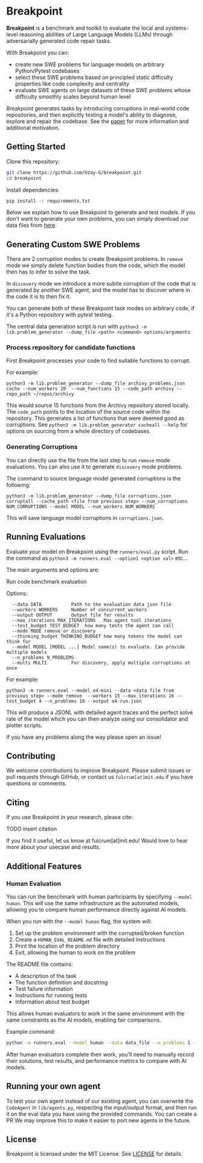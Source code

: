 # Breakpoint

**Breakpoint** is a benchmark and toolkit to evaluate the local and systems-level reasoning abilities of Large Language Models (LLMs) through adversarially generated code repair tasks.

With Breakpoint you can:

- create new SWE problems for language models on arbitrary Python/Pytest codebases
- select these SWE problems based on principled static difficulty properties like code complexity and centrality
- evaluate SWE agents on large datasets of these SWE problems whose difficulty smoothly scales beyond human level

Breakpoint generates tasks by introducing corruptions in real-world code repositories, and then explicitly testing a model's ability to diagnose, explore and repair the codebase. See the [paper]() for more information and additional motivation.

## Getting Started

Clone this repository:

```sh
git clone https://github.com/Uzay-G/breakpoint.git
cd breakpoint
```

Install dependencies:

```sh
pip install -r requirements.txt
```

Below we explain how to use Breakpoint to generate and test models. If you don't want to generate your own problems, you can simply download our data files from [here](https://huggingface.co/datasets/uzpg/breakpoint/tree/main/data).

## Generating Custom SWE Problems


There are 2 corruption modes to create Breakpoint problems. In `remove` mode we simply delete function bodies from the code, which the model then has to infer to solve the task.

In `discovery` mode we introduce a more subtle corruption of the code that is generated by another SWE agent, and the model has to discover where in the code it is to then fix it.

You can generate both of these Breakpoint task modes on arbitrary code, if it's a Python repository with pytest testing.

The central data generation script is run with `python3 -m lib.problem_generator --dump_file <path> <command> options/arguments`

### Process repository for candidate functions

First Breakpoint processes your code to find suitable functions to corrupt.

For example:

```
python3 -m lib.problem_generator --dump_file archivy_problems.json cache --num_workers 20  --num_functions 15 --code_path archivy --repo_path ~/repos/archivy
```

This would source 15 functions from the Archivy repository stored locally. The `code_path` points to the location of the source code within the repository. This generates a list of functions that were deemed good as corruptions. 
See `python3 -m lib.problem_generator cacheall --help` for options on sourcing from a whole directory of codebases.

### Generating Corruptions

You can directly use the file from the last step to run `remove` mode evaluations. You can also use it to generate `discovery` mode problems.

The command to source language model generated corruptions is the following:

```
python3 -m lib.problem_generator --dump_file corruptions.json corruptall --cache_path <file from previous step> --num_corruptions NUM_CORRUPTIONS --model MODEL --num_workers NUM_WORKERS
```

This will save language model corruptions in `corruptions.json`.


## Running Evaluations

Evaluate your model on Breakpoint using the `runners/eval.py` script. Run the command as `python3 -m runners.eval --option1 <option val>` etc...

The main arguments and options are:

Run code benchmark evaluation

Options:

```
  --data DATA           Path to the evaluation data json file
  --workers WORKERS     Number of concurrent workers
  --output OUTPUT       Output file for results
  --max_iterations MAX_ITERATIONS   Max agent tool iterations
  --test_budget TEST_BUDGET  how many tests the agent can call
  --mode MODE remove or discovery
  --thinking_budget THINKING_BUDGET how many tokens the model can think for
  --model MODEL [MODEL ...] Model name(s) to evaluate. Can provide multiple models
  --n_problems N_PROBLEMS
  --multi MULTI         For discovery, apply multiple corruptions at once
```

For example:

```
python3 -m runners.eval --model o4-mini --data <data file from previous step> --mode remove  --workers 15 --max_iterations 16 --test_budget 4 --n_problems 10 --output o4-run.json
```

This will produce a JSONL with detailed agent traces and the perfect solve rate of the model which you can then analyze using our consolidator and plotter scripts.

If you have any problems along the way please open an issue!

## Contributing

We welcome contributions to improve Breakpoint. Please submit issues or pull requests through GitHub, or contact us `fulcrum[at]mit.edu` if you have questions or comments.

## Citing

If you use Breakpoint in your research, please cite:

TODO insert citation

If you find it useful, let us know at fulcrum[at]mit.edu! Would love to hear more about your usecase and results.


## Additional Features

### Human Evaluation

You can run the benchmark with human participants by specifying `--model human`. This will use the same infrastructure as the automated models, allowing you to compare human performance directly against AI models.

When you run with the `--model human` flag, the system will:
1. Set up the problem environment with the corrupted/broken function
2. Create a `HUMAN_EVAL_README.md` file with detailed instructions
3. Print the location of the problem directory
4. Exit, allowing the human to work on the problem

The README file contains:
- A description of the task
- The function definition and docstring
- Test failure information
- Instructions for running tests
- Information about test budget

This allows human evaluators to work in the same environment with the same constraints as the AI models, enabling fair comparisons.

Example command:
```sh
python -m runners.eval --model human --data data_file --n_problems 1 --output results/human_eval_results.jsonl
```

After human evaluators complete their work, you'll need to manually record their solutions, test results, and performance metrics to compare with AI models.

## Running your own agent

To test your own agent instead of our existing agent, you can overwrite the `CodeAgent` in `lib/agents.py`, respecting the input/output format, and then run it on the eval data you have using the provided commands. You can create a PR We may improve this to make it easier to port new agents in the future.

## License

Breakpoint is licensed under the MIT License. See [LICENSE](LICENSE) for details.

